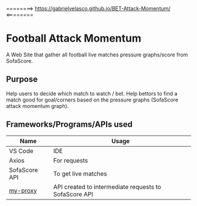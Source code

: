 ========>  https://gabrielvelasco.github.io/BET-Attack-Momentum/ <========

# Football Attack Momentum
A Web Site that gather all football live matches pressure graphs/score from SofaScore.

## Purpose
Help users to decide which match to watch / bet.
Help bettors to find a match good for goal/corners based on the pressure graphs (SofaScore attack momentum graph).

## Frameworks/Programs/APIs used

| Name                                             | Usage                                                        |
| ------------------------------------------------ | ------------------------------------------------------------ |
| VS Code | IDE |
| Axios   | For requests |
| SofaScore API | To get live matches |
| [my-proxy](https://github.com/GabrielVelasco/my-proxy) | API created to intermediate requests to SofaScore API |
